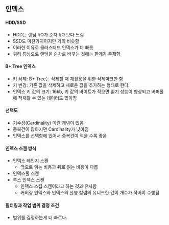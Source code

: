 ## 인덱스

#### HDD/SSD

- HDD는 랜덤 I/O가 순차 I/O 보다 느림
- SSD도 마찬가지이지만 거의 비슷함
- 이러한 이유로 클러스터드 인덱스가 더 빠름
- 쿼리 튜닝으로 랜덤을 순차로 바꾸는 것에는 한계가 존재함

#### B+ Tree 인덱스

- 키 삭제: B+ Tree는 삭제할 때 재활용을 위한 삭제마크만 함
- 키 변경: 기존 값을 삭제하고 새로운 값을 추가하는 형태로 한다.
- 인덱스 키 값의 크기: 16kb, 키 값의 바이트가 작으면 읽기 성능이 향상되고 버퍼풀에 적재할 수 있는 데이터도 많아짐

#### 선택도

- 기수성(Cardinality) 이란 개념이 있음
- 중복건이 많아지면 Cardinality가 낮아짐
- 인덱스를 선택함에 있어서 중복건이 적을 수록 좋음

#### 인덱스 스캔 방식

- 인덱스 레인지 스캔
  - 앞으로 읽는 비용과 뒤로 읽는 비용이 다름
- 인덱스풀 스캔
- 루스 인덱스 스캔
  - 인덱스 스킵 스캔이라고 하는 것과 유사함
  - 커버링 인덱스와 인덱스의 선행 칼럼의 유니크한 값이 개수가 적어야 수행됨

#### 필터링과 작업 범위 결정 조건

- 범위를 결정하는게 더 빠르다.
